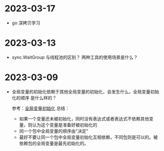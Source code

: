 # 2023-03-17
- go 深拷贝学习
# 2023-03-13
- sync.WaitGroup 与线程池的区别？ 两种工具的使用场景是什么？

# 2023-03-09
- 全局变量的初始化依赖于其他全局变量的初始化，会发生什么。全局变量初始化的顺序
是什么样的？

    参考：[全局变量初始化](https://www.51cto.com/article/742267.html)
    总结：
  - 如果一个变量还未被初始化，同时没有表达式或者表达式不依赖其他变量，则认为这个变量是准备好被初始化的
  - 同一个包中全局变量的顺序由"决定"
  - 最好不要让同一个包中全局变量初始化互相依赖，不同包则是可以的。被依赖包的全局变量是最先初始化的。
